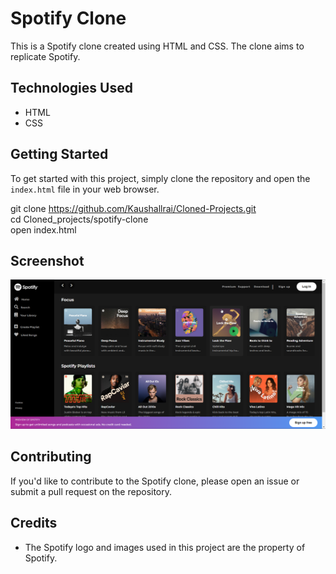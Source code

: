# Spotify Clone

This is a Spotify clone created using HTML and CSS. The clone aims to replicate Spotify.

## Technologies Used

- HTML
- CSS

## Getting Started

To get started with this project, simply clone the repository and open the `index.html` file in your web browser.

git clone https://github.com/Kaushallrai/Cloned-Projects.git
<br>
cd Cloned_projects/spotify-clone
<br>
open index.html

## Screenshot

![Screenshot](Screenshots/spotify.png)

## Contributing

If you'd like to contribute to the Spotify clone, please open an issue or submit a pull request on the repository.

## Credits

- The Spotify logo and images used in this project are the property of Spotify.
